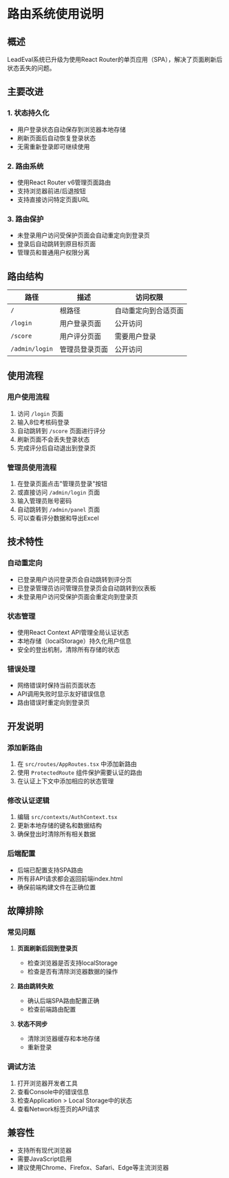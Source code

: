# 路由系统使用说明

## 概述

LeadEval系统已升级为使用React Router的单页应用（SPA），解决了页面刷新后状态丢失的问题。

## 主要改进

### 1. 状态持久化
- 用户登录状态自动保存到浏览器本地存储
- 刷新页面后自动恢复登录状态
- 无需重新登录即可继续使用

### 2. 路由系统
- 使用React Router v6管理页面路由
- 支持浏览器前进/后退按钮
- 支持直接访问特定页面URL

### 3. 路由保护
- 未登录用户访问受保护页面会自动重定向到登录页
- 登录后自动跳转到原目标页面
- 管理员和普通用户权限分离

## 路由结构

| 路径 | 描述 | 访问权限 |
|------|------|----------|
| `/` | 根路径 | 自动重定向到合适页面 |
| `/login` | 用户登录页面 | 公开访问 |
| `/score` | 用户评分页面 | 需要用户登录 |
| `/admin/login` | 管理员登录页面 | 公开访问 |


## 使用流程

### 用户使用流程
1. 访问 `/login` 页面
2. 输入8位考核码登录
3. 自动跳转到 `/score` 页面进行评分
4. 刷新页面不会丢失登录状态
5. 完成评分后自动退出到登录页

### 管理员使用流程
1. 在登录页面点击"管理员登录"按钮
2. 或直接访问 `/admin/login` 页面
3. 输入管理员账号密码
4. 自动跳转到 `/admin/panel` 页面
5. 可以查看评分数据和导出Excel

## 技术特性

### 自动重定向
- 已登录用户访问登录页会自动跳转到评分页
- 已登录管理员访问管理员登录页会自动跳转到仪表板
- 未登录用户访问受保护页面会重定向到登录页

### 状态管理
- 使用React Context API管理全局认证状态
- 本地存储（localStorage）持久化用户信息
- 安全的登出机制，清除所有存储的状态

### 错误处理
- 网络错误时保持当前页面状态
- API调用失败时显示友好错误信息
- 路由错误时重定向到登录页

## 开发说明

### 添加新路由
1. 在 `src/routes/AppRoutes.tsx` 中添加新路由
2. 使用 `ProtectedRoute` 组件保护需要认证的路由
3. 在认证上下文中添加相应的状态管理

### 修改认证逻辑
1. 编辑 `src/contexts/AuthContext.tsx`
2. 更新本地存储的键名和数据结构
3. 确保登出时清除所有相关数据

### 后端配置
- 后端已配置支持SPA路由
- 所有非API请求都会返回前端index.html
- 确保前端构建文件在正确位置

## 故障排除

### 常见问题
1. **页面刷新后回到登录页**
   - 检查浏览器是否支持localStorage
   - 检查是否有清除浏览器数据的操作

2. **路由跳转失败**
   - 确认后端SPA路由配置正确
   - 检查前端路由配置

3. **状态不同步**
   - 清除浏览器缓存和本地存储
   - 重新登录

### 调试方法
1. 打开浏览器开发者工具
2. 查看Console中的错误信息
3. 检查Application > Local Storage中的状态
4. 查看Network标签页的API请求

## 兼容性

- 支持所有现代浏览器
- 需要JavaScript启用
- 建议使用Chrome、Firefox、Safari、Edge等主流浏览器 